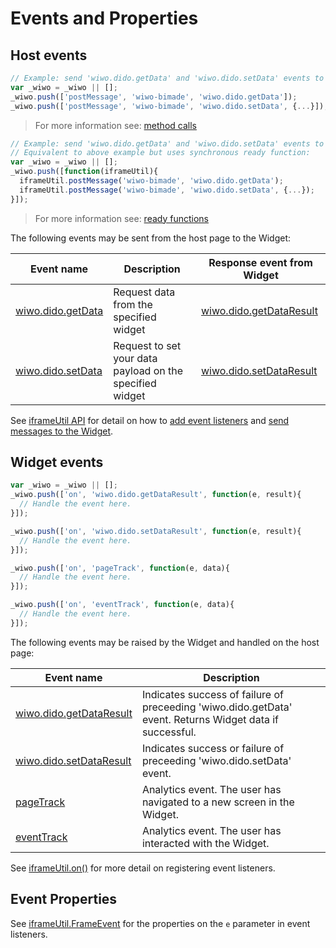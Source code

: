 # Events and Properties


## Host events

```javascript
// Example: send 'wiwo.dido.getData' and 'wiwo.dido.setData' events to a Widget
var _wiwo = _wiwo || [];
_wiwo.push(['postMessage', 'wiwo-bimade', 'wiwo.dido.getData']);
_wiwo.push(['postMessage', 'wiwo-bimade', 'wiwo.dido.setData', {...}]);
```
> For more information see: [method calls](#method-calls)


```javascript
// Example: send 'wiwo.dido.getData' and 'wiwo.dido.setData' events to a Widget
// Equivalent to above example but uses synchronous ready function:
var _wiwo = _wiwo || [];
_wiwo.push([function(iframeUtil){
  iframeUtil.postMessage('wiwo-bimade', 'wiwo.dido.getData');
  iframeUtil.postMessage('wiwo-bimade', 'wiwo.dido.setData', {...});
}]);
```
> For more information see: [ready functions](#ready-functions)


The following events may be sent from the host page to the Widget:

Event name | Description | Response event from Widget
----------------- | ----------- | --------
[wiwo.dido.getData](#event-getdata) | Request data from the specified widget | [wiwo.dido.getDataResult](#event-getdataresult)
[wiwo.dido.setData](#event-setdata) | Request to set your data payload on the specified widget | [wiwo.dido.setDataResult](#event-setdataresult)

See [iframeUtil API](#iframeutil-api-reference) for detail on how to [add event listeners](#on) and [send messages to the Widget](#postmessage).


## Widget events

```javascript
var _wiwo = _wiwo || [];
_wiwo.push(['on', 'wiwo.dido.getDataResult', function(e, result){
  // Handle the event here.
}]);

_wiwo.push(['on', 'wiwo.dido.setDataResult', function(e, result){
  // Handle the event here.
}]);

_wiwo.push(['on', 'pageTrack', function(e, data){
  // Handle the event here.
}]);

_wiwo.push(['on', 'eventTrack', function(e, data){
  // Handle the event here.
}]);
```

The following events may be raised by the Widget and handled on the host page:

Event name   | Description
------------ | ------------
[wiwo.dido.getDataResult](#event-getdataresult) | Indicates success of failure of preceeding 'wiwo.dido.getData' event. Returns Widget data if successful.
[wiwo.dido.setDataResult](#event-setdataresult) | Indicates success or failure of preceeding 'wiwo.dido.setData' event.
[pageTrack](#event-pagetrack) | Analytics event. The user has navigated to a new screen in the Widget.
[eventTrack](#event-eventtrack) | Analytics event. The user has interacted with the Widget.

See [iframeUtil.on()](#on) for more detail on registering event listeners.



## Event Properties

See [iframeUtil.FrameEvent](#type-frameevent) for the properties on the `e` parameter in event listeners.

